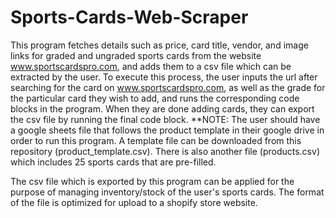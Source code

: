 # Sports-Cards-Web-Scraper
This program fetches details such as price, card title, vendor, and image links for graded and ungraded sports cards from the website www.sportscardspro.com, and adds them to a csv file which can be extracted by the user. To execute this process, the user inputs the url after searching for the card on www.sportscardspro.com, as well as the grade for the particular card they wish to add, and runs the corresponding code blocks in the program. When they are done adding cards, they can export the csv file by running the final code block. **NOTE: The user should have a google sheets file that follows the product template in their google drive in order to run this program. A template file can be downloaded from this repository (product_template.csv). There is also another file (products.csv) which includes 25 sports cards that are pre-filled.

The csv file which is exported by this program can be applied for the purpose of managing inventory/stock of the user's sports cards. The format of the file is optimized for upload to a shopify store website.
